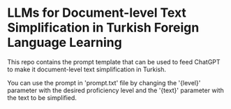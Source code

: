 # LLMs for Document-level Text Simplification in Turkish Foreign Language Learning

This repo contains the prompt template that can be used to feed ChatGPT to make it document-level text simplification in Turkish.

You can use the prompt in 'prompt.txt' file by changing the '{level}' parameter with the desired proficiency level and the '{text}' parameter with the text to be simplified.
